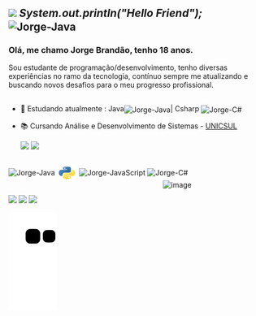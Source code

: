 ## <img src="https://raw.githubusercontent.com/alexnaiman/alexnaiman/master/resources/welcomeglitch.gif" width="60px" style="max-width: 100%;"></a> *System.out.println("Hello Friend");* <img align="center" alt="Jorge-Java" height="40" width="50" src="https://cdn.jsdelivr.net/gh/devicons/devicon/icons/redhat/redhat-plain.svg" />


### Olá, me chamo Jorge Brandão, tenho 18 anos.
Sou estudante de programação/desenvolvimento, tenho diversas experiências no ramo da tecnologia, contínuo sempre me atualizando e buscando novos desafios para o meu progresso profissional.

##

- 🌱 Estudando atualmente : Java<img align="center" alt="Jorge-Java" height="20" width="30" src="https://cdn.jsdelivr.net/gh/devicons/devicon/icons/java/java-original.svg">| Csharp <img align="center" alt="Jorge-C#" height="20" width="30" src="https://cdn.jsdelivr.net/gh/devicons/devicon/icons/csharp/csharp-original.svg" />
- 📚 Cursando Análise e Desenvolvimento de Sistemas - [UNICSUL](https://www.cruzeirodosulvirtual.com.br)

  <div>

    <img height="170em"   align="center" src="https://github-readme-stats.vercel.app/api?username=JorgeBranda0&show_icons=true&theme=dark&include_all_commits=true&count_private=true">
  <img height="170em" align="center" src="https://github-readme-stats.vercel.app/api/top-langs/?username=JorgeBranda0&&layout=compact&hide=shell&theme=dark">
  
      

  </div>
  
<div style="display: inline_block"><br>
  <i class="devicon-java-plain-wordmark colored"></i>
  <img align="center" alt="Jorge-Java" height="30" width="40" src="https://cdn.jsdelivr.net/gh/devicons/devicon/icons/java/java-original.svg">
  <img align="center" alt="Jorge-Python" height="30" width="40" src="https://raw.githubusercontent.com/devicons/devicon/master/icons/python/python-original.svg">
  <img align="center" alt="Jorge-JavaScript" height="30" width="40" src="https://cdn.jsdelivr.net/gh/devicons/devicon/icons/javascript/javascript-original.svg" />
  <img align="center" alt="Jorge-C#" height="30" width="40" src="https://cdn.jsdelivr.net/gh/devicons/devicon/icons/csharp/csharp-original.svg" />
</div>

<div>
  <img align="right" alt="image" width="200" height="200" src="https://64.media.tumblr.com/fbecf0d1d807571159b5294edf27f9b7/f51c7565d5675ffb-8e/s250x250_c1/38b428e7c9479553d955c2ff7e21da6c945299de.gifv">
    
  </div>
  
  ##
  
  <a href = "mailto:brandaoneto01@gmail.com"><img src="https://img.shields.io/badge/-Gmail-%23333?style=for-the-badge&logo=gmail&logoColor=white" target="_blank"></a>
  <a href="https://www.linkedin.com/in/jorgebrandaon/" target="_blank"><img src="https://img.shields.io/badge/-LinkedIn-%230077B5?style=for-the-badge&logo=linkedin&logoColor=white" target="_blank"></a> 
  <a href="https://www.instagram.com/jorgebrandaojj/" target="_blank"><img src="https://img.shields.io/badge/-Instagram-%23E4405F?style=for-the-badge&logo=instagram&logoColor=white" target="_blank"></a>
  

  ![Snake animation](https://github.com/JorgeBranda0/JorgeBranda0/blob/output/github-contribution-grid-snake.svg)

</div>

